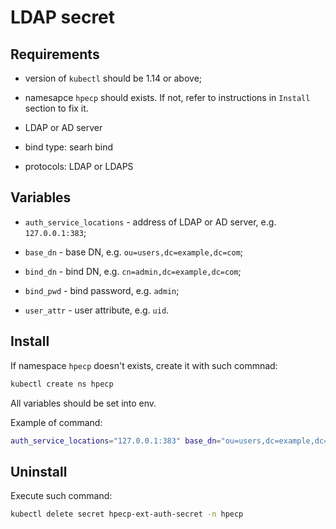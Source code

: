 # LDAP secret

## Requirements

* version of `kubectl` should be 1.14 or above;

* namesapce `hpecp` should exists. If not, refer to instructions in `Install` section to fix it.

* LDAP or AD server

* bind type: searh bind

* protocols: LDAP or LDAPS

## Variables

* `auth_service_locations` - address of LDAP or AD server, e.g. `127.0.0.1:383`;

* `base_dn` - base DN, e.g. `ou=users,dc=example,dc=com`;

* `bind_dn` - bind DN, e.g. `cn=admin,dc=example,dc=com`;

* `bind_pwd` - bind password, e.g. `admin`;

* `user_attr` - user attribute, e.g. `uid`.

## Install

If namespace `hpecp` doesn't exists, create it with such commnad:

```bash
kubectl create ns hpecp
```

All variables should be set into env.

Example of command:

```bash
auth_service_locations="127.0.0.1:383" base_dn="ou=users,dc=example,dc=com" bind_dn="cn=admin,dc=example,dc=com" bind_pwd="admin" user_attr="uid" kubectl apply -k private-airflow-operator/bootstrap/hpecp-ext-auth-secret
```

## Uninstall

Execute such command:

```bash
kubectl delete secret hpecp-ext-auth-secret -n hpecp
```
